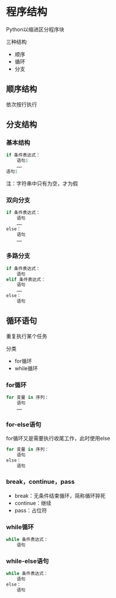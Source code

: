 # 程序结构

Python以缩进区分程序块

三种结构

* 顺序
* 循环
* 分支

## 顺序结构

依次按行执行

## 分支结构

### 基本结构

~~~python
if 条件表达式：
    语句1
    ……
语句1
~~~

注：字符串中只有为空，才为假

### 双向分支

~~~python
if 条件表达式：
    语句
    ……
else：
    语句
    ……
~~~

### 多路分支

~~~python
if 条件表达式：
    语句
elif 条件表达式：
    语句
    ……
else：
    语句
~~~

## 循环语句

重复执行某个任务

分类

* for循环
* while循环

### for循环

~~~python
for 变量 in 序列：
    语句
    ……
~~~

### for-else语句

for循环又是需要执行收尾工作，此时使用else

~~~python
for 变量 in 序列：
    语句
else：
    语句
~~~

### break，continue，pass

* break：无条件结束循环，简称循环猝死
* continue：继续
* pass：占位符

### while循环

~~~python
while 条件表达式：
    语句
~~~

### while-else语句

~~~python
while 条件表达式：
    语句
else：
    语句
~~~
